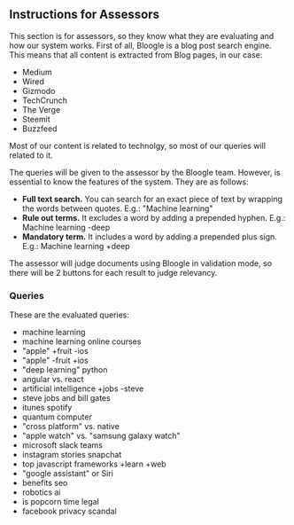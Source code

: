 ## Instructions for Assessors
This section is for assessors, so they know what they are evaluating and how our system works. First of all, Bloogle is a blog post search engine. This means that all content is extracted from Blog pages, in our case:
- Medium
- Wired
- Gizmodo
- TechCrunch
- The Verge
- Steemit
- Buzzfeed

Most of our content is related to technolgy, so most of our queries will related to it.

The queries will be given to the assessor by the Bloogle team. However, is essential to know the features of the system. They are as follows:
- **Full text search.** You can search for an exact piece of text by wrapping the words between quotes. E.g.: "Machine learning"
- **Rule out terms.** It excludes a word by adding a prepended hyphen. E.g.: Machine learning -deep
- **Mandatory term.** It includes a word by adding a prepended plus sign. E.g.: Machine learning +deep

The assessor will judge documents using Bloogle in validation mode, so there will be 2 buttons for each result to judge relevancy.

### Queries
These are the evaluated queries:
- machine learning
- machine learning online courses
- "apple" +fruit -ios
- "apple" -fruit +ios
- "deep learning" python
- angular vs. react
- artificial intelligence +jobs -steve
- steve jobs and bill gates
- itunes spotify
- quantum computer
- "cross platform" vs. native
- "apple watch" vs. "samsung galaxy watch"
- microsoft slack teams
- instagram stories snapchat
- top javascript frameworks +learn +web
- "google assistant" or Siri
- benefits seo
- robotics ai
- is popcorn time legal
- facebook privacy scandal
